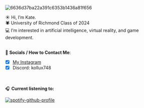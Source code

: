 ![6636d37ba22a391c6353b1436a81f656](https://github.com/KathrynMew/KathrynMew/assets/143840870/cdc0dd3b-ff76-4dd2-92a5-4dd031f1cfda)

☀️ Hi, I’m Kate.
\
🕷️ University of Richmond Class of 2024
\
💻 I’m interested in artificial intelligence, virtual reality, and game development.


\
📱 **Socials / How to Contact Me**:
- [x] [My Instagram](https://instagram.com/kathryn_thatsme.w)
- [x] Discord: kollux748

\
\
🎧 **Current listening to:**

[![spotify-github-profile](https://spotify-github-profile.vercel.app/api/view?uid=xxkat_&cover_image=true&theme=default&show_offline=false&background_color=123201&interchange=false)](https://spotify-github-profile.vercel.app/api/view?uid=xxkat_&redirect=true)

<!---
KathrynMew/KathrynMew is a ✨ special ✨ repository because its `README.md` (this file) appears on your GitHub profile.
You can click the Preview link to take a look at your changes.
--->
